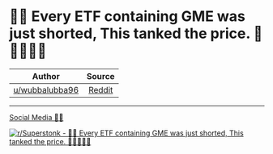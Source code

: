 🛑🛑 Every ETF containing GME was just shorted, This tanked the price. 🛑🛑💎🤲💎
=================================================================================

| Author       | Source       | 
| :-------------: |:-------------:|
|  [u/wubbalubba96](https://www.reddit.com/user/wubbalubba96/) | [Reddit](https://www.reddit.com/r/Superstonk/comments/nw6amn/every_etf_containing_gme_was_just_shorted_this/) | 

---

[Social Media 📲🦜](https://www.reddit.com/r/Superstonk/search?q=flair_name%3A%22Social%20Media%20%F0%9F%93%B2%F0%9F%A6%9C%22&restrict_sr=1)

[![r/Superstonk - 🛑🛑 Every ETF containing GME was just shorted, This tanked the price. 🛑🛑💎🤲💎](https://i.redd.it/3fe1plab1b471.jpg)](https://i.redd.it/3fe1plab1b471.jpg)

